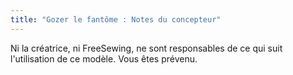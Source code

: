 ```yaml
---
title: "Gozer le fantôme : Notes du concepteur"
---
```


<Warning>Ni la créatrice, ni FreeSewing, ne sont responsables de ce qui suit l'utilisation de ce modèle. Vous êtes prévenu.</Warning>

